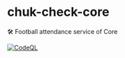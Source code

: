 # chuk-check-core
🛠️ Football attendance service of Core

[![CodeQL](https://github.com/fcprovin/chuk-check-core/actions/workflows/codeql.yml/badge.svg)](https://github.com/fcprovin/chuk-check-core/actions/workflows/codeql.yml)
